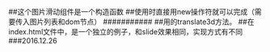 ##这个图片滑动组件是一个构造函数
##使用时直接用new操作符就可以完成（需要传入图片列表和dom节点）
###########
##用的translate3d方法。
##在index.html文件中，是一个独立的例子，和slide效果相同，实现方式有不同
###2016.12.26